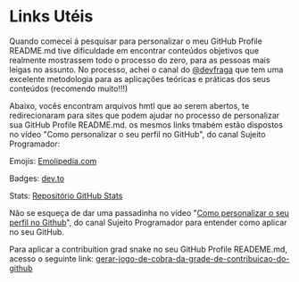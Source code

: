# Links Utéis

Quando comecei á pesquisar para personalizar o meu GitHub Profile README.md tive dificuldade em encontrar conteúdos objetivos que realmente mostrassem todo o processo do zero, para as pessoas mais leigas no assunto.
No processo, achei o canal do [@devfraga](https://github.com/devfraga/) que tem uma excelente metodologia para as aplicações teóricas e práticas dos seus conteúdos (recomendo muito!!!)

Abaixo, vocês encontram arquivos hmtl que ao serem abertos, te redirecionaram para sites que podem ajudar no processo de personalizar sua GitHub Profile README.md. os mesmos links tmabém estão dispostos no vídeo "Como personalizar o seu perfil no GitHub", do canal Sujeito Programador:

Emojis: [Emolipedia.com](https://emojipedia.org/rocket)

Badges: [dev.to](https://dev.to/envoy_/awesome-clones-32l8)

Stats: [Repositório GitHub Stats](https://github.com/anuraghazra/github-readme-stats/tree/master)

Não se esqueça de dar uma passadinha no vídeo "[Como personalizar o seu perfil no Github](https://www.youtube.com/watch?v=cRoBt6AZgjc&t=922s)", do canal Sujeito Programador para entender como aplicar no seu GitHub.

Para aplicar a contribuition grad snake no seu GitHub Profile READEME.md, acesso o seguinte link: [gerar-jogo-de-cobra-da-grade-de-contribuicao-do-github](https://github.com/marketplace/actions/gerar-jogo-de-cobra-da-grade-de-contribuicao-do-github)
